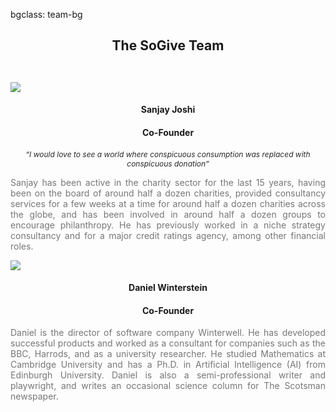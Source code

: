 bgclass: team-bg

<div class="team-bg">
</div>
<div class="col-md-12">
	<center>
	<H2>The SoGive Team</H2>
	</center>
</div>

<!-- Cheap vertical space, you can increase or decrease it by changing the em level-->
<div class="white-bg col-xs-12" style="height:2em;">
</div>
<!-- End of cheap vertical space -->

<div class="col-md-12">
	<div class="col-md-2">
		<img class='mugshot img-circle' src='img/sanjay.png'>
		<center>
		<H4>Sanjay Joshi</H4>
		</center>
		<center>
		<H4>Co-Founder</H4>
		</center>
		<p style="text-align:center; color:#292929; font-size:12px;">
		<i>
		“I would love to see a world where conspicuous consumption was replaced with conspicuous donation”
		</i>
		</p>
	</div>
	<div class="col-md-3">
		<p class="bumped-down" style="text-align:justify; color:#777; font-size:14px;">
		Sanjay has been active in the charity sector for the last 15 years, having been on the board of around half a dozen charities, provided consultancy services for a few weeks at a time for around half a dozen charities across the globe, and has been involved in around half a dozen groups to encourage philanthropy. He has previously worked in a niche strategy consultancy and for a major credit ratings agency, among other financial roles.
		</p>
	</div>
	<div class="col-md-2">
	</div>
	<div class="col-md-2">
		<img class='mugshot img-circle' src='img/daniel.png'>
		<center>
		<H4>Daniel Winterstein</H4>
		</center>
		<center>
		<H4>Co-Founder</H4>
		</center>
	</div>
	<div class="col-md-3">
		<p class="bumped-down" style="text-align:justify; color:#777; font-size:14px;">
		Daniel is the director of software company Winterwell. He has developed successful products and worked as a consultant for companies such as the BBC, Harrods, and as a university researcher. He studied Mathematics at Cambridge University and has a Ph.D. in Artificial Intelligence (AI) from Edinburgh University. Daniel is also a semi-professional writer and playwright, and writes an occasional science column for The Scotsman newspaper.
		</p>
	</div>
</div>